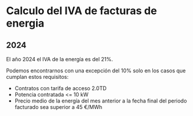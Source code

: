 # Calculo del IVA de facturas de energia

## 2024

El año 2024 el IVA de la energía es del 21%.

Podemos encontrarnos con una excepción del 10% solo en los casos que cumplan estos requisitos:

- Contratos con tarifa de acceso 2.0TD
- Potencia contratada \<= 10 kW
- Precio medio de la energía del mes anterior a la fecha final del periodo facturado sea superior a 45 €/MWh
